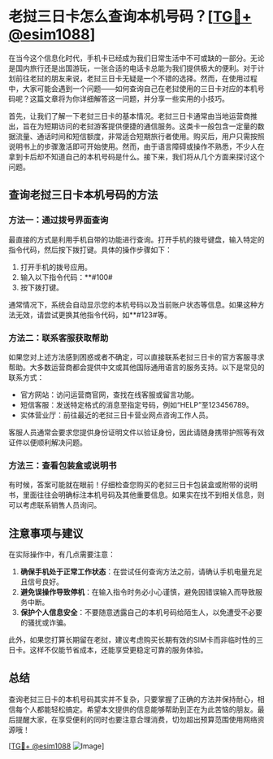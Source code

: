 # 老挝三日卡怎么查询本机号码？[[TG💪+ @esim1088](https://t.me/s/esim1088)]

在当今这个信息化时代，手机卡已经成为我们日常生活中不可或缺的一部分。无论是国内旅行还是出国游玩，一张合适的电话卡总能为我们提供极大的便利。对于计划前往老挝的朋友来说，老挝三日卡无疑是一个不错的选择。然而，在使用过程中，大家可能会遇到一个问题——如何查询自己在老挝使用的三日卡对应的本机号码呢？这篇文章将为你详细解答这一问题，并分享一些实用的小技巧。

首先，让我们了解一下老挝三日卡的基本情况。老挝三日卡通常由当地运营商推出，旨在为短期访问的老挝游客提供便捷的通信服务。这类卡一般包含一定量的数据流量、通话时间和短信额度，非常适合短期旅行者使用。购买后，用户只需按照说明书上的步骤激活即可开始使用。然而，由于语言障碍或操作不熟悉，不少人在拿到卡后却不知道自己的本机号码是什么。接下来，我们将从几个方面来探讨这个问题。

## 查询老挝三日卡本机号码的方法

### 方法一：通过拨号界面查询

最直接的方式是利用手机自带的功能进行查询。打开手机的拨号键盘，输入特定的指令代码，然后按下拨打键。具体的操作步骤如下：

1. 打开手机的拨号应用。
2. 输入以下指令代码：**#100#
3. 按下拨打键。

通常情况下，系统会自动显示您的本机号码以及当前账户状态等信息。如果这种方法无效，请尝试更换其他指令代码，如**#123#等。

### 方法二：联系客服获取帮助

如果您对上述方法感到困惑或者不确定，可以直接联系老挝三日卡的官方客服寻求帮助。大多数运营商都会提供中文或其他国际通用语言的服务支持。以下是常见的联系方式：

- 官方网站：访问运营商官网，查找在线客服或留言功能。
- 短信客服：发送特定格式的消息至指定号码，例如“HELP”至123456789。
- 实体营业厅：前往最近的老挝三日卡营业网点咨询工作人员。

客服人员通常会要求您提供身份证明文件以验证身份，因此请随身携带护照等有效证件以便顺利解决问题。

### 方法三：查看包装盒或说明书

有时候，答案可能就在眼前！仔细检查您购买的老挝三日卡包装盒或附带的说明书，里面往往会明确标注本机号码及其他重要信息。如果实在找不到相关信息，则可以考虑联系销售人员询问。

## 注意事项与建议

在实际操作中，有几点需要注意：

1. **确保手机处于正常工作状态**：在尝试任何查询方法之前，请确认手机电量充足且信号良好。
2. **避免误操作导致停机**：在输入指令时务必小心谨慎，避免因错误输入而导致服务中断。
3. **保护个人信息安全**：不要随意透露自己的本机号码给陌生人，以免遭受不必要的骚扰或诈骗。

此外，如果您打算长期留在老挝，建议考虑购买长期有效的SIM卡而非临时性的三日卡。这样不仅能节省成本，还能享受更稳定可靠的服务体验。

## 总结

查询老挝三日卡的本机号码其实并不复杂，只要掌握了正确的方法并保持耐心，相信每个人都能轻松搞定。希望本文提供的信息能够帮助到正在为此苦恼的朋友。最后提醒大家，在享受便利的同时也要注意合理消费，切勿超出预算范围使用网络资源哦！

[[TG💪+ @esim1088](https://t.me/s/esim1088) ![Image](https://i.postimg.cc/4NQfJmqS/Snipaste-2025-05-13-00-14-12.png)]